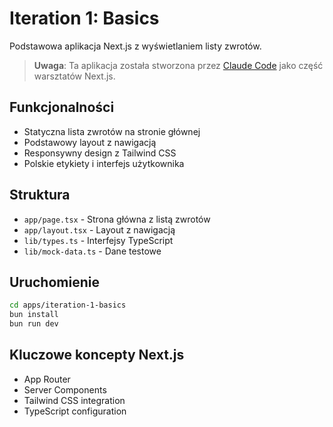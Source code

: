# Iteration 1: Basics

Podstawowa aplikacja Next.js z wyświetlaniem listy zwrotów.

> **Uwaga**: Ta aplikacja została stworzona przez [Claude Code](https://claude.ai/code) jako część warsztatów Next.js.

## Funkcjonalności

- Statyczna lista zwrotów na stronie głównej
- Podstawowy layout z nawigacją
- Responsywny design z Tailwind CSS
- Polskie etykiety i interfejs użytkownika

## Struktura

- `app/page.tsx` - Strona główna z listą zwrotów
- `app/layout.tsx` - Layout z nawigacją
- `lib/types.ts` - Interfejsy TypeScript
- `lib/mock-data.ts` - Dane testowe

## Uruchomienie

```bash
cd apps/iteration-1-basics
bun install
bun run dev
```

## Kluczowe koncepty Next.js

- App Router
- Server Components
- Tailwind CSS integration
- TypeScript configuration